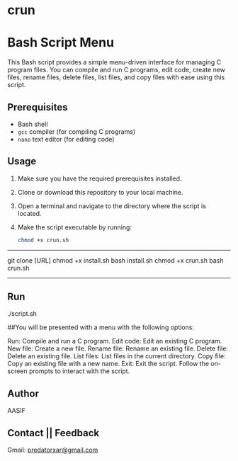 # crun

# Bash Script Menu

This Bash script provides a simple menu-driven interface for managing C program files. You can compile and run C programs, edit code, create new files, rename files, delete files, list files, and copy files with ease using this script.

## Prerequisites

- Bash shell
- `gcc` compiler (for compiling C programs)
- `nano` text editor (for editing code)

## Usage

1. Make sure you have the required prerequisites installed.

2. Clone or download this repository to your local machine.

3. Open a terminal and navigate to the directory where the script is located.

4. Make the script executable by running:

   ```bash
   chmod +x crun.sh

****************************************
git clone [URL]
chmod +x install.sh
bash install.sh
chmod +x crun.sh
bash crun.sh
****************************************

## Run

./script.sh

##You will be presented with a menu with the following options:

Run: Compile and run a C program.
Edit code: Edit an existing C program.
New file: Create a new file.
Rename file: Rename an existing file.
Delete file: Delete an existing file.
List files: List files in the current directory.
Copy file: Copy an existing file with a new name.
Exit: Exit the script.
Follow the on-screen prompts to interact with the script.

## Author
AASIF

## Contact || Feedback
Gmail: predatorxar@gmail.com


